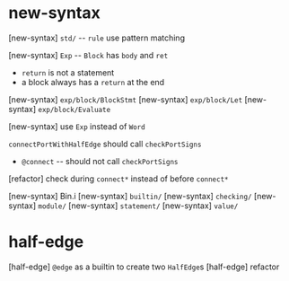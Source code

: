 # new-syntax

[new-syntax] `std/` -- `rule` use pattern matching

[new-syntax] `Exp` -- `Block` has `body` and `ret`

- `return` is not a statement
- a block always has a `return` at the end

[new-syntax] `exp/block/BlockStmt`
[new-syntax] `exp/block/Let`
[new-syntax] `exp/block/Evaluate`

[new-syntax] use `Exp` instead of `Word`


`connectPortWithHalfEdge` should call `checkPortSigns`

- `@connect` -- should not call `checkPortSigns`

[refactor] check during `connect*` instead of before `connect*`

[new-syntax] Bin.i
[new-syntax] `builtin/`
[new-syntax] `checking/`
[new-syntax] `module/`
[new-syntax] `statement/`
[new-syntax] `value/`

# half-edge

[half-edge] `@edge` as a builtin to create two `HalfEdge`s
[half-edge] refactor
